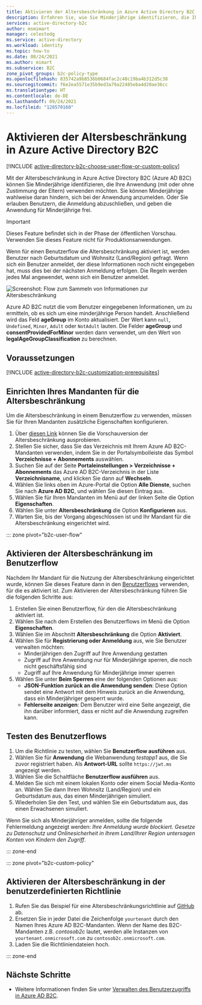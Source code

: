 ```yaml
---
title: Aktivieren der Altersbeschränkung in Azure Active Directory B2C | Microsoft-Dokumentation
description: Erfahren Sie, wie Sie Minderjährige identifizieren, die Ihre Anwendung verwenden.
services: active-directory-b2c
author: msmimart
manager: celestedg
ms.service: active-directory
ms.workload: identity
ms.topic: how-to
ms.date: 08/24/2021
ms.author: mimart
ms.subservice: B2C
zone_pivot_groups: b2c-policy-type
ms.openlocfilehash: 835742a9b8536b0684fac2c48c19ba4b312d5c38
ms.sourcegitcommit: f6e2ea5571e35b9ed3a79a22485eba4d20ae36cc
ms.translationtype: HT
ms.contentlocale: de-DE
ms.lasthandoff: 09/24/2021
ms.locfileid: "128570160"
---
```

# <a name="enable-age-gating-in-azure-active-directory-b2c"></a>Aktivieren der Altersbeschränkung in Azure Active Directory B2C

[!INCLUDE [active-directory-b2c-choose-user-flow-or-custom-policy](../../includes/active-directory-b2c-choose-user-flow-or-custom-policy.md)]

Mit der Altersbeschränkung in Azure Active Directory B2C (Azure AD B2C) können Sie Minderjährige identifizieren, die Ihre Anwendung (mit oder ohne Zustimmung der Eltern) verwenden möchten. Sie können Minderjährige wahlweise daran hindern, sich bei der Anwendung anzumelden. Oder Sie erlauben Benutzern, die Anmeldung abzuschließen, und geben die Anwendung für Minderjährige frei. 

>[!IMPORTANT]
>Dieses Feature befindet sich in der Phase der öffentlichen Vorschau. Verwenden Sie dieses Feature nicht für Produktionsanwendungen.
>

Wenn für einen Benutzerflow die Altersbeschränkung aktiviert ist, werden Benutzer nach Geburtsdatum und Wohnsitz (Land/Region) gefragt. Wenn sich ein Benutzer anmeldet, der diese Informationen noch nicht eingegeben hat, muss dies bei der nächsten Anmeldung erfolgen. Die Regeln werden jedes Mal angewendet, wenn sich ein Benutzer anmeldet.

![Screenshot: Flow zum Sammeln von Informationen zur Altersbeschränkung](./media/age-gating/age-gating-information-gathering.png)

Azure AD B2C nutzt die vom Benutzer eingegebenen Informationen, um zu ermitteln, ob es sich um eine minderjährige Person handelt. Anschließend wird das Feld **ageGroup** im Konto aktualisiert. Der Wert kann `null`, `Undefined`, `Minor`, `Adult` oder `NotAdult` lauten.  Die Felder **ageGroup** und **consentProvidedForMinor** werden dann verwendet, um den Wert von **legalAgeGroupClassification** zu berechnen.


## <a name="prerequisites"></a>Voraussetzungen

[!INCLUDE [active-directory-b2c-customization-prerequisites](../../includes/active-directory-b2c-customization-prerequisites.md)]

## <a name="set-up-your-tenant-for-age-gating"></a>Einrichten Ihres Mandanten für die Altersbeschränkung

Um die Altersbeschränkung in einem Benutzerflow zu verwenden, müssen Sie für Ihren Mandanten zusätzliche Eigenschaften konfigurieren.

1. Über [diesen Link](https://portal.azure.com/?Microsoft_AAD_B2CAdmin_agegatingenabled=true#blade/Microsoft_AAD_B2CAdmin/TenantManagementMenuBlade/overview) können Sie die Vorschauversion der Altersbeschränkung ausprobieren.
1. Stellen Sie sicher, dass Sie das Verzeichnis mit Ihrem Azure AD B2C-Mandanten verwenden, indem Sie in der Portalsymbolleiste das Symbol **Verzeichnisse + Abonnements** auswählen.
1. Suchen Sie auf der Seite **Portaleinstellungen > Verzeichnisse + Abonnements** das Azure AD B2C-Verzeichnis in der Liste **Verzeichnisname**, und klicken Sie dann auf **Wechseln**.
1. Wählen Sie links oben im Azure-Portal die Option **Alle Dienste**, suchen Sie nach **Azure AD B2C**, und wählen Sie diesen Eintrag aus.
1. Wählen Sie für Ihren Mandanten im Menü auf der linken Seite die Option **Eigenschaften**.
1. Wählen Sie unter **Altersbeschränkung** die Option **Konfigurieren** aus.
1. Warten Sie, bis der Vorgang abgeschlossen ist und Ihr Mandant für die Altersbeschränkung eingerichtet wird.

::: zone pivot="b2c-user-flow"

## <a name="enable-age-gating-in-your-user-flow"></a>Aktivieren der Altersbeschränkung im Benutzerflow

Nachdem Ihr Mandant für die Nutzung der Altersbeschränkung eingerichtet wurde, können Sie dieses Feature dann in den [Benutzerflows](user-flow-versions.md) verwenden, für die es aktiviert ist. Zum Aktivieren der Altersbeschränkung führen Sie die folgenden Schritte aus:

1. Erstellen Sie einen Benutzerflow, für den die Altersbeschränkung aktiviert ist.
1. Wählen Sie nach dem Erstellen des Benutzerflows im Menü die Option **Eigenschaften**.
1. Wählen Sie im Abschnitt **Altersbeschränkung** die Option **Aktiviert**.
1. Wählen Sie für **Registrierung oder Anmeldung** aus, wie Sie Benutzer verwalten möchten:
    - Minderjährigen den Zugriff auf Ihre Anwendung gestatten
    - Zugriff auf Ihre Anwendung nur für Minderjährige sperren, die noch nicht geschäftsfähig sind
    - Zugriff auf Ihre Anwendung für Minderjährige immer sperren
1. Wählen Sie unter **Beim Sperren** eine der folgenden Optionen aus:
    - **JSON-Funktion zurück an die Anwendung senden**: Diese Option sendet eine Antwort mit dem Hinweis zurück an die Anwendung, dass ein Minderjähriger gesperrt wurde.
    - **Fehlerseite anzeigen**: Dem Benutzer wird eine Seite angezeigt, die ihn darüber informiert, dass er nicht auf die Anwendung zugreifen kann.

## <a name="test-your-user-flow"></a>Testen des Benutzerflows

1. Um die Richtlinie zu testen, wählen Sie **Benutzerflow ausführen** aus.
1. Wählen Sie für **Anwendung** die Webanwendung *testapp1* aus, die Sie zuvor registriert haben. Als **Antwort-URL** sollte `https://jwt.ms` angezeigt werden.
1. Wählen Sie die Schaltfläche **Benutzerflow ausführen** aus.
1. Melden Sie sich mit einem lokalen Konto oder einem Social Media-Konto an. Wählen Sie dann Ihren Wohnsitz (Land/Region) und ein Geburtsdatum aus, das einen Minderjährigen simuliert. 
1. Wiederholen Sie den Test, und wählen Sie ein Geburtsdatum aus, das einen Erwachsenen simuliert.  

Wenn Sie sich als Minderjähriger anmelden, sollte die folgende Fehlermeldung angezeigt werden: *Ihre Anmeldung wurde blockiert. Gesetze zu Datenschutz und Onlinesicherheit in Ihrem Land/Ihrer Region untersagen Konten von Kindern den Zugriff*.

::: zone-end

::: zone pivot="b2c-custom-policy"

## <a name="enable-age-gating-in-your-custom-policy"></a>Aktivieren der Altersbeschränkung in der benutzerdefinierten Richtlinie

1. Rufen Sie das Beispiel für eine Altersbeschränkungsrichtlinie auf [GitHub](https://github.com/azure-ad-b2c/samples/tree/master/policies) ab.
1. Ersetzen Sie in jeder Datei die Zeichenfolge `yourtenant` durch den Namen Ihres Azure AD B2C-Mandanten. Wenn der Name des B2C-Mandanten z.B. *contosob2c* lautet, werden alle Instanzen von `yourtenant.onmicrosoft.com` zu `contosob2c.onmicrosoft.com`.
1. Laden Sie die Richtliniendateien hoch.

::: zone-end

## <a name="next-steps"></a>Nächste Schritte

- Weitere Informationen finden Sie unter [Verwalten des Benutzerzugriffs in Azure AD B2C](manage-user-access.md).
